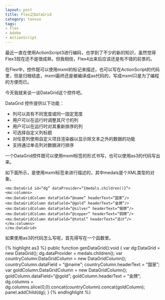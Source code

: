 ```yaml
---
layout: post
title: Flex之DataGrid
category: tansuo
tags:
- Flex
- Adobe
- ActionScript
---
```


最近一直在使用ActionScript3进行编码，也学到了不少的新的知识，虽然觉得Flex3现在还不是很成熟，但我相信，Flex4出来后应该还是有不错的前景的。

在Flex中，控件既可以使用mxml的标记来描述，也可以写在ActionScript的代码里，但是归根结底，mxml最终还是被编译成as代码的，写成mxml只是为了编程的方便而已。

今天我就来谈一谈DataGrid这个控件吧。

DataGrid 控件提供以下功能：

- 列可以具有不同宽度或同一固定宽度
- 用户可以在运行时调整其尺寸的列
- 用户可以在运行时对其重新排序的列
- 可选择自定义列标题
- 对任意列使用自定义项目渲染器以显示除文本之外的数据的功能
- 支持通过单击列对数据进行排序

一个DataGrid控件既可以使用mxml标签的形式书写，也可以使用as3的代码写出来。

如下面所示，是使用mxml标签来进行描述的，其中medals是个XML类型的对象。

	<mx:DataGrid id=“dg” dataProvider=“{medals.children()}”>
	<mx:columns>
	<mx:DataGridColumn dataField=“@name” headerText=“国家”/>
	<mx:DataGridColumn dataField=“@gold” headerText=“金牌”/>
	<mx:DataGridColumn dataField=“@silver” headerText=“银牌”/>
	<mx:DataGridColumn dataField=“@copper” headerText=“铜牌”/>
	<mx:DataGridColumn dataField=“@total” headerText=“总计”/>
	</mx:columns>
	</mx:DataGrid>

如果使用as3的代码怎么写呢，首先得写在一个函数里。

{% highlight as3 %}
	public function genDataGrid():void
	{
	var dg:DataGrid = new DataGrid();
	dg.dataProvider = medals.children();
	var countryColumn:DataGridColumn = new DataGridColumn();
	countryColumn.dataField = “@name”;
	countryColumn.headerText = “国家”;
	var goldColumn:DataGridColumn = new DataGridColumn();
	goldColumn.dataField=“@gold”;
	goldColumn.headerText = “金牌”;
	dg.columns = dg.columns.slice(0,0).concat(countryColumn).concat(goldColumn);
	panel.addChild(dg);
	}
	{% endhighlight %}